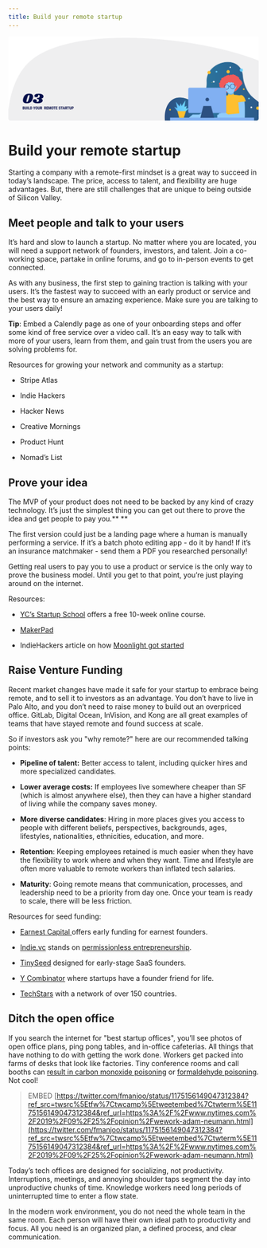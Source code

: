 ```yaml
---
title: Build your remote startup
---
```


![Build your remote startup](./assets/header-illustrations/3.png)

# Build your remote startup

Starting a company with a remote-first mindset is a great way to succeed in today’s landscape. The price, access to talent, and flexibility are huge advantages. But, there are still challenges that are unique to being outside of Silicon Valley.

## Meet people and talk to your users

It’s hard and slow to launch a startup. No matter where you are located, you will need a support network of founders, investors, and talent. Join a co-working space, partake in online forums, and go to in-person events to get connected.

As with any business, the first step to gaining traction is talking with your users. It’s the fastest way to succeed with an early product or service and the best way to ensure an amazing experience. Make sure you are talking to your users daily!

**Tip**: Embed a Calendly page as one of your onboarding steps and offer some kind of free service over a video call. It’s an easy way to talk with more of your users, learn from them, and gain trust from the users you are solving problems for.

Resources for growing your network and community as a startup:

- Stripe Atlas

- Indie Hackers

- Hacker News

- Creative Mornings

- Product Hunt

- Nomad’s List

## Prove your idea

The MVP of your product does not need to be backed by any kind of crazy technology. It’s just the simplest thing you can get out there to prove the idea and get people to pay you.\*\* \*\*

The first version could just be a landing page where a human is manually performing a service. If it’s a batch photo editing app - do it by hand! If it’s an insurance matchmaker - send them a PDF you researched personally!

Getting real users to pay you to use a product or service is the only way to prove the business model. Until you get to that point, you’re just playing around on the internet.

Resources:

- [YC’s Startup School](https://www.startupschool.org/) offers a free 10-week online course.

- [MakerPad ](https://www.makerpad.co/)

- IndieHackers article on how [Moonlight got started](https://www.indiehackers.com/interview/8f8335167a)

## Raise Venture Funding

Recent market changes have made it safe for your startup to embrace being remote, and to sell it to investors as an advantage. You don’t have to live in Palo Alto, and you don’t need to raise money to build out an overpriced office. GitLab, Digital Ocean, InVision, and Kong are all great examples of teams that have stayed remote and found success at scale.

So if investors ask you "why remote?" here are our recommended talking points:

- **Pipeline of talent:** Better access to talent, including quicker hires and more specialized candidates.

- **Lower average costs:** If employees live somewhere cheaper than SF (which is almost anywhere else), then they can have a higher standard of living while the company saves money.

- **More diverse candidates**: Hiring in more places gives you access to people with different beliefs, perspectives, backgrounds, ages, lifestyles, nationalities, ethnicities, education, and more.

- **Retention**: Keeping employees retained is much easier when they have the flexibility to work where and when they want. Time and lifestyle are often more valuable to remote workers than inflated tech salaries.

- **Maturity**: Going remote means that communication, processes, and leadership need to be a priority from day one. Once your team is ready to scale, there will be less friction.

Resources for seed funding:

- [Earnest Capital ](https://earnestcapital.com/)offers early funding for earnest founders.

- [Indie.vc](https://www.indie.vc/) stands on [permissionless entrepreneurship](https://medium.com/strong-words/permissionless-entrepreneurship-df80dd8fb6c5).

- [TinySeed](https://tinyseed.com/) designed for early-stage SaaS founders.

- [Y Combinator](https://www.ycombinator.com/) where startups have a founder friend for life.

- [TechStars](https://www.techstars.com/) with a network of over 150 countries.

## Ditch the open office

If you search the internet for "best startup offices", you’ll see photos of open office plans, ping pong tables, and in-office cafeterias. All things that have nothing to do with getting the work done. Workers get packed into farms of desks that look like factories. Tiny conference rooms and call booths can [result in carbon monoxide poisoning](https://www.nytimes.com/2019/05/06/health/conference-room-air.html) or [formaldehyde poisoning](https://techcrunch.com/2019/10/14/wework-pulls-thousands-of-phone-booths-out-of-service-over-formaldehyde-scare/). Not cool!

> EMBED [https://twitter.com/fmanjoo/status/1175156149047312384?ref_src=twsrc%5Etfw%7Ctwcamp%5Etweetembed%7Ctwterm%5E1175156149047312384&ref_url=https%3A%2F%2Fwww.nytimes.com%2F2019%2F09%2F25%2Fopinion%2Fwework-adam-neumann.html](https://twitter.com/fmanjoo/status/1175156149047312384?ref_src=twsrc%5Etfw%7Ctwcamp%5Etweetembed%7Ctwterm%5E1175156149047312384&ref_url=https%3A%2F%2Fwww.nytimes.com%2F2019%2F09%2F25%2Fopinion%2Fwework-adam-neumann.html)

Today’s tech offices are designed for socializing, not productivity. Interruptions, meetings, and annoying shoulder taps segment the day into unproductive chunks of time. Knowledge workers need long periods of uninterrupted time to enter a flow state.

In the modern work environment, you do not need the whole team in the same room. Each person will have their own ideal path to productivity and focus. All you need is an organized plan, a defined process, and clear communication.
